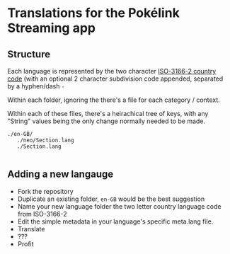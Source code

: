 # Translations for the Pokélink Streaming app


## Structure

Each language is represented by the two character [ISO-3166-2 country code](https://github.com/DefinitelyTyped/DefinitelyTyped/tree/master/types/iso-3166-2) (with an optional 2 character subdivision code appended, separated by a hyphen/dash  `-`

Within each folder, ignoring the there's a file for each category / context.

Within each of these files, there's a heirachical tree of keys, with any "String" values being the only change normally needed to be made.

```
./en-GB/
   ./neo/Section.lang
   ./Section.lang
   
```

## Adding a new langauge 

 - Fork the repository
 - Duplicate an existing folder, `en-GB` would be the best suggestion
 - Name your new language folder the two letter country language code from ISO-3166-2 
 - Edit the simple metadata in your language's specific meta.lang file.
 - Translate
 - ???
 - Profit
